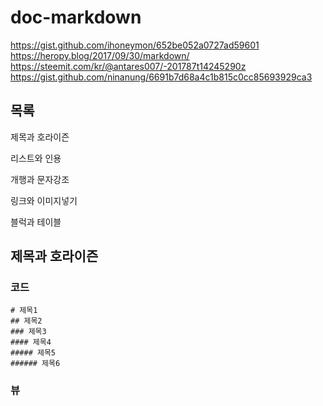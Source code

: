 # doc-markdown

https://gist.github.com/ihoneymon/652be052a0727ad59601
https://heropy.blog/2017/09/30/markdown/
https://steemit.com/kr/@antares007/-201787t14245290z
https://gist.github.com/ninanung/6691b7d68a4c1b815c0cc85693929ca3

## 목록
제목과 호라이즌

리스트와 인용

개행과 문자강조

링크와 이미지넣기

블럭과 테이블

## 제목과 호라이즌
### 코드
```markup
# 제목1
## 제목2
### 제목3
#### 제목4
##### 제목5
###### 제목6
```

### 뷰
